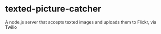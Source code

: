 # texted-picture-catcher
A node.js server that accepts texted images and uploads them to Flickr, via Twilio

